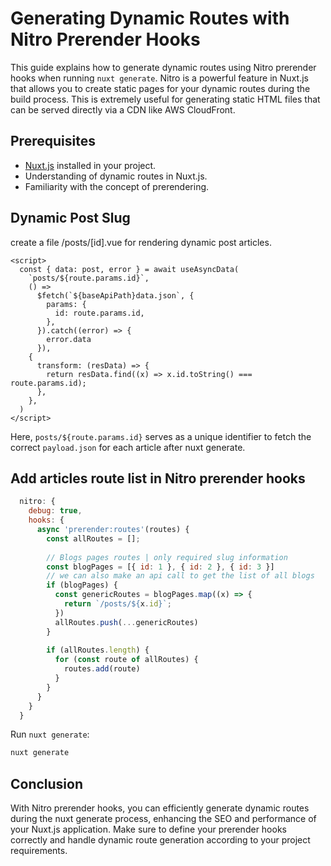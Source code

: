 # Generating Dynamic Routes with Nitro Prerender Hooks

This guide explains how to generate dynamic routes using Nitro prerender hooks when running `nuxt generate`. Nitro is a powerful feature in Nuxt.js that allows you to create static pages for your dynamic routes during the build process. This is extremely useful for generating static HTML files that can be served directly via a CDN like AWS CloudFront.

## Prerequisites

- [Nuxt.js](https://nuxtjs.org/) installed in your project.
- Understanding of dynamic routes in Nuxt.js.
- Familiarity with the concept of prerendering.

## Dynamic Post Slug

create a file /posts/[id].vue for rendering dynamic post articles.

```vue
<script>
  const { data: post, error } = await useAsyncData(
    `posts/${route.params.id}`,
    () =>
      $fetch(`${baseApiPath}data.json`, {
        params: {
          id: route.params.id,
        },
      }).catch((error) => {
        error.data
      }),
    {
      transform: (resData) => {
        return resData.find((x) => x.id.toString() === route.params.id);
      },
    },
  )
</script>
```
Here, `posts/${route.params.id}` serves as a unique identifier to fetch the correct `payload.json` for each article after nuxt generate.

## Add articles route list in Nitro prerender hooks

```javascript
  nitro: {
    debug: true,
    hooks: {
      async 'prerender:routes'(routes) {
        const allRoutes = [];
  
        // Blogs pages routes | only required slug information
        const blogPages = [{ id: 1 }, { id: 2 }, { id: 3 }]
        // we can also make an api call to get the list of all blogs
        if (blogPages) {
          const genericRoutes = blogPages.map((x) => {
            return `/posts/${x.id}`;
          })
          allRoutes.push(...genericRoutes)
        }
  
        if (allRoutes.length) {
          for (const route of allRoutes) {
            routes.add(route)
          }
        }
      }
    }
  }
```

Run `nuxt generate`:

```bash
nuxt generate
```

## Conclusion
With Nitro prerender hooks, you can efficiently generate dynamic routes during the nuxt generate process, enhancing the SEO and performance of your Nuxt.js application. Make sure to define your prerender hooks correctly and handle dynamic route generation according to your project requirements.
